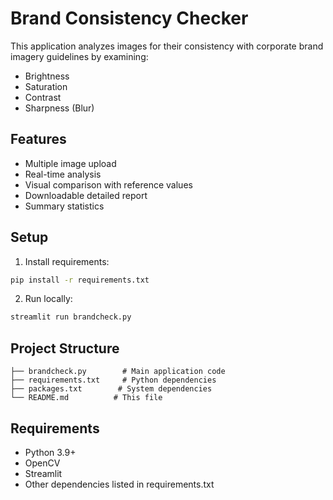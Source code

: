 # Brand Consistency Checker

This application analyzes images for their consistency with corporate brand imagery guidelines by examining:
- Brightness
- Saturation
- Contrast
- Sharpness (Blur)

## Features
- Multiple image upload
- Real-time analysis
- Visual comparison with reference values
- Downloadable detailed report
- Summary statistics

## Setup
1. Install requirements:
```bash
pip install -r requirements.txt
```

2. Run locally:
```bash
streamlit run brandcheck.py
```

## Project Structure
```
├── brandcheck.py        # Main application code
├── requirements.txt     # Python dependencies
├── packages.txt        # System dependencies
└── README.md          # This file
```

## Requirements
- Python 3.9+
- OpenCV
- Streamlit
- Other dependencies listed in requirements.txt
